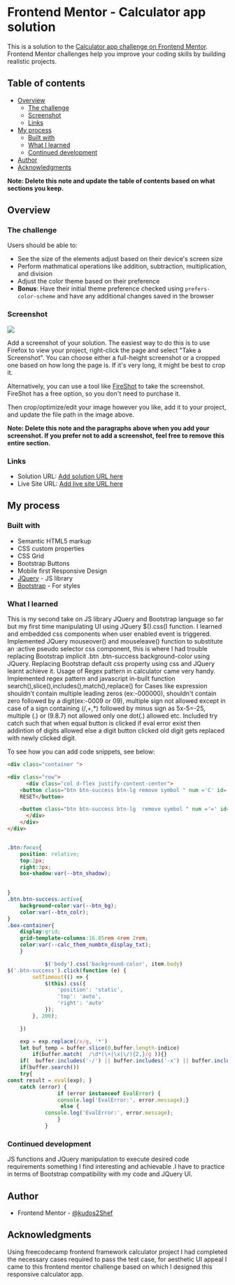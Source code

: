 # Frontend Mentor - Calculator app solution

This is a solution to the [Calculator app challenge on Frontend Mentor](https://www.frontendmentor.io/challenges/calculator-app-9lteq5N29). Frontend Mentor challenges help you improve your coding skills by building realistic projects. 

## Table of contents

- [Overview](#overview)
  - [The challenge](#the-challenge)
  - [Screenshot](#screenshot)
  - [Links](#links)
- [My process](#my-process)
  - [Built with](#built-with)
  - [What I learned](#what-i-learned)
  - [Continued development](#continued-development)
- [Author](#author)
- [Acknowledgments](#acknowledgments)

**Note: Delete this note and update the table of contents based on what sections you keep.**

## Overview

### The challenge

Users should be able to:

- See the size of the elements adjust based on their device's screen size
- Perform mathmatical operations like addition, subtraction, multiplication, and division
- Adjust the color theme based on their preference
- **Bonus**: Have their initial theme preference checked using `prefers-color-scheme` and have any additional changes saved in the browser

### Screenshot

![](./screenshot.jpg)

Add a screenshot of your solution. The easiest way to do this is to use Firefox to view your project, right-click the page and select "Take a Screenshot". You can choose either a full-height screenshot or a cropped one based on how long the page is. If it's very long, it might be best to crop it.

Alternatively, you can use a tool like [FireShot](https://getfireshot.com/) to take the screenshot. FireShot has a free option, so you don't need to purchase it. 

Then crop/optimize/edit your image however you like, add it to your project, and update the file path in the image above.

**Note: Delete this note and the paragraphs above when you add your screenshot. If you prefer not to add a screenshot, feel free to remove this entire section.**

### Links

- Solution URL: [Add solution URL here](https://github.com/kudos2Shef/Calculator)
- Live Site URL: [Add live site URL here](https://calculator-topaz-gamma.vercel.app/)

## My process

### Built with

- Semantic HTML5 markup
- CSS custom properties
- CSS Grid
- Bootstrap Buttons
- Mobile first Responsive Design 
- [JQuery](https://jquery.com/) - JS library
- [Bootstrap](https://getbootstrap.com/) - For styles



### What I learned

This is my second take on JS library JQuery and Bootstrap language so far but my first time manipulating UI using JQuery $().css() function. I learned and embedded css components when user enabled event is triggered. Implemented JQuery mouseover() and mouseleave() function to substitute  an :active pseudo selector css component, this is where I had trouble replacing Bootstrap implicit .btn .btn-success background-color using JQuery. Replacing Bootstrap default css property using css and JQuery learnt achieve it. Usage of Regex pattern in calculator came very handy. Implemented regex pattern and javascript in-built function search(),slice(),includes(),match(),replace() for Cases like expression shouldn't contain multiple leading zeros (ex:-000000), shouldn't contain zero followed by a digit(ex:-0009 or 09), multiple sign not allowed except in case of a sign containing (/,+,*) followed by minus sign as 5x-5=-25, multiple (.) or (9.8.7) not allowed only one dot(.) allowed etc. Included try catch such that when  equal button is clicked if eval error exist then addintion of digits allowed else a digit button clicked old digit gets replaced with newly clicked digit.  


To see how you can add code snippets, see below:

```html
<div class="container ">

<div class="row">
      <div class="col d-flex justify-content-center">
    <button class="btn btn-success btn-lg remove symbol " num ='C' id='clear'>
    RESET</button>

    <button class="btn btn-success btn-lg  remove symbol " num ='=' id='equals'>=</button>
      </div>
    </div>
</div>
```
```css

.btn:focus{
    position: relative;
    top:2px;
    right:3px;
    box-shadow:var(--btn_shadow);

    
}
.btn.btn-success:active{
    background-color:var(--btn_bg);
    color:var(--btn_colr);
}
.box-container{
    display:grid;
    grid-template-columns:16.85rem 4rem 2rem;
    color:var(--calc_them_numbtn_display_txt);
    }
```
```js
			$('body').css('background-color', item.body)
$('.btn-success').click(function (e) {	
		setTimeout(() => {
			$(this).css({
				'position': 'static',
				'top': 'auto',
				'right': 'auto'
			});
		}, 200);

	})

  	exp = exp.replace(/x/g, '*')
	let buf_temp = buffer.slice(0,buffer.length-indice)
        if(buffer.match(  /\d*(\+|\x|\/){2,}/g )){}
	if(  buffer.includes('-/') || buffer.includes('-x') || buffer.includes('-+')  ){}
	if(buffer.search())
	try{
const result = eval(exp); }
	catch (error) {
				if (error instanceof EvalError) {
 				console.log('EvalError:', error.message);}
				 else {
 			console.log('EvalError:', error.message);
				}
			}

```


### Continued development

JS functions and JQuery manipulation to execute desired code requirements something I find interesting and achievable .I have to practice in terms of Bootstrap compatibility with my code and  JQuery UI. 

## Author

- Frontend Mentor - [@kudos2Shef](https://www.frontendmentor.io/profile/kudos2Shef)


## Acknowledgments
Using freecodecamp frontend framework calculator project I had completed the necessary cases required to pass the test case, for aesthetic UI appeal I came to this frontend mentor challenge based on which I designed this responsive calculator app. 

